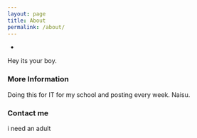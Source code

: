 ```yaml
---
layout: page
title: About
permalink: /about/
---
```

-
Hey its your boy. 

### More Information

Doing this for IT for my school and posting every week. Naisu.

### Contact me

i need an adult
